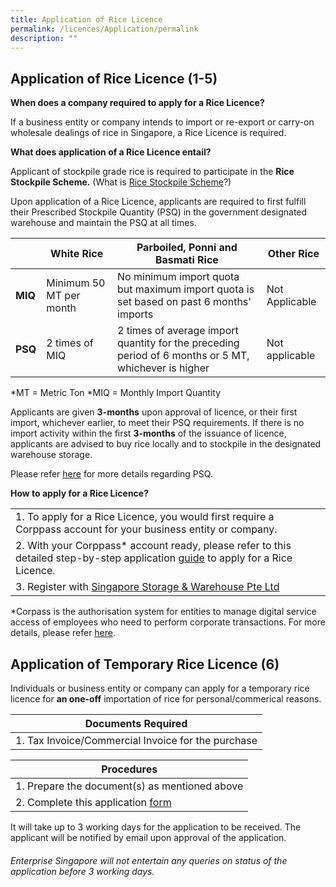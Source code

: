 ```yaml
---
title: Application of Rice Licence
permalink: /licences/Application/permalink
description: ""
---
```

## **Application of Rice Licence (1-5)**

**When does a company required to apply for a Rice Licence?**

If a business entity or company intends to import or re-export or carry-on wholesale dealings of rice in Singapore, a Rice Licence is required. 

**What does application of a Rice Licence entail?** 

Applicant of stockpile grade rice is required to participate in the **Rice Stockpile Scheme.** (What is [Rice Stockpile Scheme](/rice-stockpile-scheme/Overview/permalink)?)

Upon application of a Rice Licence, applicants are required to first fulfill their Prescribed Stockpile Quantity (PSQ) in the government designated warehouse and maintain the PSQ at all times. 

|  | White Rice | Parboiled, Ponni and Basmati Rice | Other Rice| 
| -------- | -------- | -------- | -------|
| **MIQ** | Minimum 50 MT per month   | No minimum import quota but maximum import quota is set based on past 6 months' imports  | Not Applicable 
|**PSQ**| 2 times of MIQ| 2 times of average import quantity for the preceding period of 6 months or 5 MT, whichever is higher | Not applicable 

*MT = Metric Ton
*MIQ = Monthly Import Quantity 


Applicants are given **3-months** upon approval of licence, or their first import, whichever earlier, to meet their PSQ requirements. If there is no import activity within the first **3-months** of the issuance of licence, applicants are advised to buy rice locally and to stockpile in the designated warehouse storage. 

Please refer [here](/rice-stockpile-scheme/MIQ-PSQ/permalink) for more details regarding PSQ.

**How to apply for a Rice Licence?**

|  | 
| -- |
| 1.  To apply for a Rice Licence, you would first require a Corppass account for your business entity or company. |
| 2. With your Corppass* account ready, please refer to this detailed step-by-step application [guide](/files/Rice%20Licence%20Application%20Guide%20on%20GoBusiness.pdf) to apply for a Rice Licence. |
| 3. Register with [Singapore Storage & Warehouse Pte Ltd](https://www.ssw.com.sg/) |

 
*Corpass is the authorisation system for entities to manage digital service access of employees who need to perform corporate transactions. For more details, please refer [here](https://www.corppass.gov.sg/cpauth/login/homepage?URL=%2F&TAM_OP=login).

## **Application of Temporary Rice Licence (6)**

Individuals or business entity or company can apply for a temporary rice licence for **an one-off**  importation  of rice for personal/commerical reasons. 


| Documents Required|
| -------- |
| 1. Tax Invoice/Commercial Invoice for the purchase    | 

| Procedures  | 
| -------- | 
| 1. Prepare the document(s) as mentioned above |
|2. Complete this application [form](https://form.gov.sg/#!/62d4fdd813b5080012ff5e8d) |

It will take up to 3 working days for the application to be received. The applicant will be notified by email upon approval of the application. 

###### Enterprise Singapore will not entertain any queries on status of the application before 3 working days.